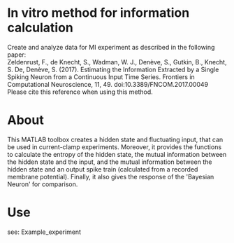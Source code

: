 # In vitro method for information calculation
Create and analyze data for MI experiment as described in the following paper: <br />
Zeldenrust, F., de Knecht, S., Wadman, W. J., Denève, S., Gutkin, B., Knecht, S. De, Denève, S. (2017). 
Estimating the Information Extracted by a Single Spiking Neuron from a Continuous Input Time Series. 
Frontiers in Computational Neuroscience, 11, 49. doi:10.3389/FNCOM.2017.00049 <br />
Please cite this reference when using this method.

# About
This MATLAB toolbox creates a hidden state and fluctuating input, that can be used in current-clamp experiments. Moreover, it provides the functions to calculate the entropy of the hidden state, the mutual information between the hidden state and the input, and the mutual information between the hidden state and an output spike train (calculated from a recorded membrane potential). Finally, it also gives the response of the 'Bayesian Neuron' for comparison.  

# Use
see: Example_experiment

